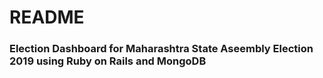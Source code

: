 # README

### Election Dashboard for Maharashtra State Aseembly Election 2019 using Ruby on Rails and MongoDB
